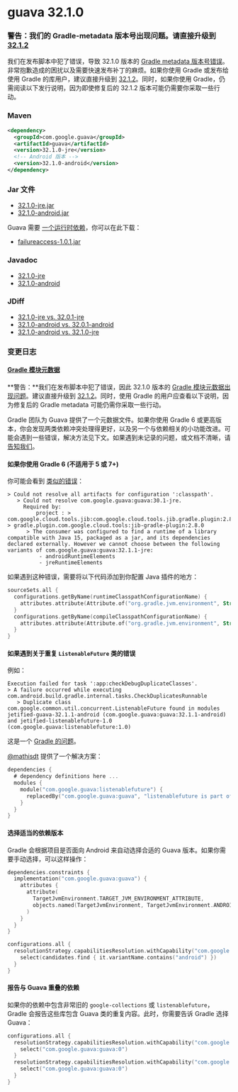 # guava 32.1.0
### 警告：我们的 Gradle-metadata 版本号出现问题。请直接升级到 [32.1.2](https://github.com/google/guava/releases/tag/v32.1.2)

我们在发布脚本中犯了错误，导致 32.1.0 版本的 [Gradle metadata 版本号错误](https://github.com/google/guava/issues/6612)。非常抱歉造成的困扰以及需要快速发布补丁的麻烦。如果你使用 Gradle 或发布给使用 Gradle 的库用户，建议直接升级到 [32.1.2](https://github.com/google/guava/releases/tag/v32.1.2)。同时，如果你使用 Gradle，仍需阅读以下发行说明，因为即使修复后的 32.1.2 版本可能仍需要你采取一些行动。

### Maven

```xml
<dependency>
  <groupId>com.google.guava</groupId>
  <artifactId>guava</artifactId>
  <version>32.1.0-jre</version>
  <!-- Android 版本 -->
  <version>32.1.0-android</version>
</dependency>
```

### Jar 文件

- [32.1.0-jre.jar](https://repo1.maven.org/maven2/com/google/guava/guava/32.1.0-jre/guava-32.1.0-jre.jar)
- [32.1.0-android.jar](https://repo1.maven.org/maven2/com/google/guava/guava/32.1.0-android/guava-32.1.0-android.jar)

Guava 需要 [一个运行时依赖](https://github.com/google/guava/wiki/UseGuavaInYourBuild#what-about-guavas-own-dependencies)，你可以在此下载：

- [failureaccess-1.0.1.jar](https://repo1.maven.org/maven2/com/google/guava/failureaccess/1.0.1/failureaccess-1.0.1.jar)

### Javadoc

- [32.1.0-jre](http://guava.dev/releases/32.1.0-jre/api/docs/)
- [32.1.0-android](http://guava.dev/releases/32.1.0-android/api/docs/)

### JDiff

- [32.1.0-jre vs. 32.0.1-jre](http://guava.dev/releases/32.1.0-jre/api/diffs/)
- [32.1.0-android vs. 32.0.1-android](http://guava.dev/releases/32.1.0-android/api/diffs/)
- [32.1.0-android vs. 32.1.0-jre](http://guava.dev/releases/32.1.0-android/api/androiddiffs/)

### 变更日志

#### [Gradle 模块元数据](https://docs.gradle.org/current/userguide/publishing_gradle_module_metadata.html)

**警告：**我们在发布脚本中犯了错误，因此 32.1.0 版本的 [Gradle 模块元数据出现问题](https://github.com/google/guava/issues/6612)。建议直接升级到 [32.1.2](https://github.com/google/guava/releases/tag/v32.1.2)。同时，使用 Gradle 的用户应查看以下说明，因为修复后的 Gradle metadata 可能仍需你采取一些行动。

Gradle 团队为 Guava 提供了一个元数据文件。如果你使用 Gradle 6 或更高版本，你会发现两类依赖冲突处理得更好，以及另一个与依赖相关的小功能改进。可能会遇到一些错误，解决方法见下文。如果遇到未记录的问题，或文档不清晰，请 [告知我们](https://github.com/google/guava/issues/new)。

#### 如果你使用 Gradle 6 (不适用于 5 或 7+)

你可能会看到 [类似的错误](https://github.com/google/guava/issues/6612#issuecomment-1614897285)：

```text
> Could not resolve all artifacts for configuration ':classpath'.
   > Could not resolve com.google.guava:guava:30.1-jre.
     Required by:
         project : > com.google.cloud.tools.jib:com.google.cloud.tools.jib.gradle.plugin:2.8.0 > gradle.plugin.com.google.cloud.tools:jib-gradle-plugin:2.8.0
      > The consumer was configured to find a runtime of a library compatible with Java 15, packaged as a jar, and its dependencies declared externally. However we cannot choose between the following variants of com.google.guava:guava:32.1.1-jre:
          - androidRuntimeElements
          - jreRuntimeElements
```

如果遇到这种错误，需要将以下代码添加到你配置 Java 插件的地方：

```kotlin
sourceSets.all {
  configurations.getByName(runtimeClasspathConfigurationName) {
    attributes.attribute(Attribute.of("org.gradle.jvm.environment", String), "standard-jvm")
  }
  configurations.getByName(compileClasspathConfigurationName) {
    attributes.attribute(Attribute.of("org.gradle.jvm.environment", String), "standard-jvm")
  }
}
```

#### 如果遇到关于重复 `ListenableFuture` 类的错误

例如：

```text
Execution failed for task ':app:checkDebugDuplicateClasses'.
> A failure occurred while executing com.android.build.gradle.internal.tasks.CheckDuplicatesRunnable
   > Duplicate class com.google.common.util.concurrent.ListenableFuture found in modules jetified-guava-32.1.1-android (com.google.guava:guava:32.1.1-android) and jetified-listenablefuture-1.0 (com.google.guava:listenablefuture:1.0)
```

这是一个 [Gradle 的问题](https://github.com/gradle/gradle/issues/22326#issuecomment-1617422240)。

[@mathisdt](https://github.com/google/guava/issues/6618) 提供了一个解决方案：

```kotlin
dependencies {
  # dependency definitions here ...
  modules {
    module("com.google.guava:listenablefuture") {
      replacedBy("com.google.guava:guava", "listenablefuture is part of guava")
    }
  }
}
```

#### 选择适当的依赖版本

Gradle 会根据项目是否面向 Android 来自动选择合适的 Guava 版本。如果你需要手动选择，可以这样操作：

```kotlin
dependencies.constraints {
  implementation("com.google.guava:guava") {
    attributes {
      attribute(
        TargetJvmEnvironment.TARGET_JVM_ENVIRONMENT_ATTRIBUTE, 
        objects.named(TargetJvmEnvironment, TargetJvmEnvironment.ANDROID)
      )
    }
  }
}

configurations.all {
  resolutionStrategy.capabilitiesResolution.withCapability("com.google.guava:guava") {
    select(candidates.find { it.variantName.contains("android") })
  }
}
```

#### 报告与 Guava 重叠的依赖

如果你的依赖中包含非常旧的 `google-collections` 或 `listenablefuture`，Gradle 会报告这些库包含 Guava 类的重复内容。此时，你需要告诉 Gradle 选择 Guava：

```kotlin
configurations.all {
  resolutionStrategy.capabilitiesResolution.withCapability("com.google.collections:google-collections") {
    select("com.google.guava:guava:0")
  }
  resolutionStrategy.capabilitiesResolution.withCapability("com.google.guava:listenablefuture") {
    select("com.google.guava:guava:0")
  }
}
```